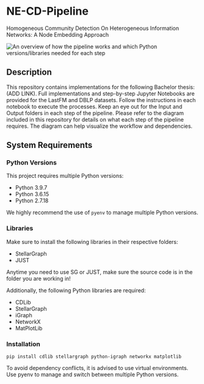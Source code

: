 # NE-CD-Pipeline
Homogeneous Community Detection On Heterogeneous Information Networks: A Node Embedding Approach

![An overview of how the pipeline works and which Python versions/libraries needed for each step](https://github.com/kareeemk/NE-CD-Pipeline/assets/149080138/56cb46f3-3ffd-4bb1-b266-4cb82fcf0aac)


## Description
This repository contains implementations for the following Bachelor thesis: (ADD LINK). Full implementations and step-by-step Jupyter Notebooks are provided for the LastFM and DBLP datasets. Follow the instructions in each notebook to execute the processes. Keep an eye out for the Input and Output folders in each step of the pipeline. Please refer to the diagram included in this repository for details on what each step of the pipeline requires. The diagram can help visualize the workflow and dependencies.

## System Requirements
### Python Versions
This project requires multiple Python versions:
- Python 3.9.7
- Python 3.6.15
- Python 2.7.18

We highly recommend the use of `pyenv` to manage multiple Python versions.

### Libraries
Make sure to install the following libraries in their respective folders:
- StellarGraph
- JUST

Anytime you need to use SG or JUST, make sure the source code is in the folder you are working in!

Additionally, the following Python libraries are required:
- CDLib
- StellarGraph
- iGraph
- NetworkX
- MatPlotLib

### Installation

```
pip install cdlib stellargraph python-igraph networkx matplotlib
```

To avoid dependency conflicts, it is advised to use virtual environments. Use pyenv to manage and switch between multiple Python versions.



